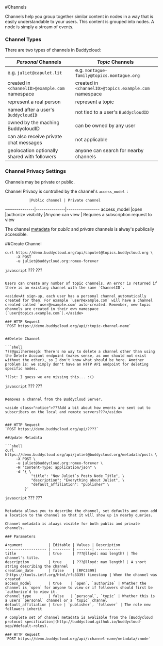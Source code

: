 #Channels

Channels help you group together similar content in nodes in a way that is easily understandable to your users. This content is grouped into nodes. A node is simply a stream of events.

### Channel Types

There are two types of channels in Buddycloud:

_Personal_ Channels                            | _Topic_ Channels 
-----------------------------------------------|--------------------------------------------------------------
e.g. `juliet@capulet.lit`                      | e.g. `montague-family@topics.montague.org`
created in `<channelID>@example.com` namespace | created in `<channelID>@topics.example.com` namespace
represent a real person                        | represent a topic
named after a user's `BuddycloudID`            | not tied to a user's `BuddycloudID`
owned by the maching BuddycloudID              | can be owned by any user
can also receive private chat messages         | not applicable
geolocation optionally shared with followers   | anyone can search for nearby channels

### Channel Privacy Settings

Channels may be private or public.

Channel Privacy is controlled by the channel's `access_model `:

               |Public channel | Private channel
---------------|---------------|-----------------
access_model   |open           |authorize
visibility     |Anyone can view | Requires a subscription request to view

The channel [metadata](#update-metadata) for _public_ and _private_ channels is alway's publically accessible.

##Create Channel

```shell
curl https://demo.buddycloud.org/api/capulet@topics.buddycloud.org \
     -X POST
     -u juliet@buddycloud.org:romeo-forever
```

```javascript```
???
???
```

Users can create any number of topic channels. An error is returned if there is an existing channel with the same `ChannelID`.

<aside>At sign-up, each user has a personal channel automatically created for them. For example `user@example.com` will have a channel created called `user@example.com` auto-created. Remember, new topic channels are created in their own namespace (`user@topics.example.com`).</aside>

### HTTP Request
`POST https://demo.buddycloud.org/api/:topic-channel-name`


##Delete Channel

```shell
???@guilhermesgb: There's no way to delete a channel other than using the Delete Account endpoint (makes sense, as one should not exist without the other), so I don't know what should be here. Another problem is: we simply don't have an HTTP API endpoint for deleting specific nodes.

???st: I guess we are missing this... :()

```

```javascript```
???
???
```

Removes a channel from the Buddycloud Server.

<aside class="notice">???Add a bit about how events are sent out to subscribers on the local and remote servers???</aside>


### HTTP Request
`POST https://demo.buddycloud.org/api/????`

##Update Metadata

```shell
curl https://demo.buddycloud.org/api/juliet@buddycloud.org/metadata/posts \
     -X POST \
     -u juliet@buddycloud.org:romeo-forever \
     -H "Content-Type: application/json" \
     -d '{ \
            "title": "New Juliet`s Posts Node Title", \
            "description": "Everything about Juliet", \
            "default_affiliation": "publisher" \
         }'
```

```javascript```
???
???
```

Metadata allows you to describe the channel, set defaults and even add a location to the channel so that it will show up in nearby queries.

Channel metadata is always visible for both public and private channels.

### Parameters

Argument            | Editable | Values | Description
------------------- | -------- | -------| -----------
title               | true     | ???@lloyd: max length? | The channel's title.
description         | true     | ???@lloyd: max length? | A short string describing the channel 
creation_date       | false    | [RFC3399](https://tools.ietf.org/html/rfc3339) timestamp | When the channel was created
access_model        | true    | `open`, `authorize` | Whether the channel is `open` for anyone to view or if followers should first be `authorize`d to view it.
channel_type        | false   | `personal`, `topic` | Whether this is a users `personal` channel or a `topic` channel
default_affiliation | true | `publisher`, `follower` | The role new followers inherit

A complete set of channel metadata is avaliable from the [Buddycloud protocol specification](http://buddycloud.github.io/buddycloud-xep/#default-roles). 

### HTTP Request
`POST https://demo.buddycloud.org/api/:channel-name/metadata/:node`
